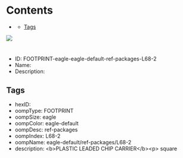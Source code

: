



Contents
========

* [](#)
	* [Tags](#tags)
  
![][im]
# 

- ID: FOOTPRINT-eagle-eagle-default-ref-packages-L68-2
- Name: 
- Description: 

## Tags

- hexID: 
- oompType: FOOTPRINT
- oompSize: eagle
- oompColor: eagle-default
- oompDesc: ref-packages
- oompIndex: L68-2
- oompName: eagle-default/ref-packages/L68-2
- description: &lt;b&gt;PLASTIC LEADED CHIP CARRIER&lt;/b&gt;&lt;p&gt;&#xD;
square



[im]: image.png
